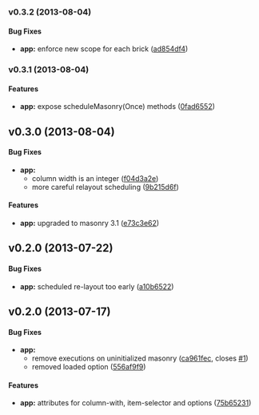 <a name="v0.3.2"></a>
### v0.3.2 (2013-08-04)


#### Bug Fixes

* **app:** enforce new scope for each brick ([ad854df4](http://github.com/passy/angular-masonry/commit/ad854df4e27e952535a0bca20686abaa6cf771db))

<a name="v0.3.1"></a>
### v0.3.1 (2013-08-04)


#### Features

* **app:** expose scheduleMasonry(Once) methods ([0fad6552](http://github.com/passy/angular-masonry/commit/0fad65527af6f1dd11ebc2b3bb2deb03ebaef34c))

<a name="v0.3.0"></a>
## v0.3.0 (2013-08-04)


#### Bug Fixes

* **app:**
  * column width is an integer ([f04d3a2e](http://github.com/passy/angular-masonry/commit/f04d3a2e1369b6aa1dfc84de02ba4ab6925968a6))
  * more careful relayout scheduling ([9b215d6f](http://github.com/passy/angular-masonry/commit/9b215d6f154567823c903319a75fbd13bbc628f9))


#### Features

* **app:** upgraded to masonry 3.1 ([e73c3e62](http://github.com/passy/angular-masonry/commit/e73c3e624fc5ef1a023747caffba5da3794abd8f))

<a name="v0.2.1"></a>
## v0.2.0 (2013-07-22)


#### Bug Fixes

* **app:** scheduled re-layout too early ([a10b6522](http://github.com/passy/angular-masonry/commit/a10b6522c373e0352f53c54bbbe1004ed1297434))

<a name="v0.2.1"></a>
## v0.2.0 (2013-07-17)


#### Bug Fixes

* **app:**
  * remove executions on uninitialized masonry ([ca961fec](http://github.com/passy/angular-masonry/commit/ca961fec27e6ad914eb002ff31a34b2a863b44f9), closes [#1](http://github.com/passy/angular-masonry/issues/1))
  * removed loaded option ([556af9f9](http://github.com/passy/angular-masonry/commit/556af9f945b70bd1c5c14d285ba0e4b29dcd0a60))


#### Features

* **app:** attributes for column-with, item-selector and options ([75b65231](http://github.com/passy/angular-masonry/commit/75b65231c3ec45a79224f46e51a0f58246b4436c))
